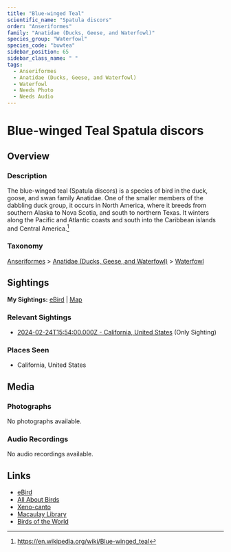 ```yaml
---
title: "Blue-winged Teal"
scientific_name: "Spatula discors"
order: "Anseriformes"
family: "Anatidae (Ducks, Geese, and Waterfowl)"
species_group: "Waterfowl"
species_code: "buwtea"
sidebar_position: 65
sidebar_class_name: " "
tags: 
  - Anseriformes
  - Anatidae (Ducks, Geese, and Waterfowl)
  - Waterfowl
  - Needs Photo
  - Needs Audio
---
```


# Blue-winged Teal <span className='sci_name'>Spatula discors</span>

## Overview

### Description
The blue-winged teal (Spatula discors) is a species of bird in the duck, goose, and swan family Anatidae. One of the smaller members of the dabbling duck group, it occurs in North America, where it breeds from southern Alaska to Nova Scotia, and south to northern Texas. It winters along the Pacific and Atlantic coasts and south into the Caribbean islands and Central America.[^1]

[^1]: https://en.wikipedia.org/wiki/Blue-winged_teal

### Taxonomy
[Anseriformes](/tags/anseriformes) > [Anatidae (Ducks, Geese, and Waterfowl)](/tags/anatidae-ducks-geese-and-waterfowl) > [Waterfowl](/tags/waterfowl)


## Sightings

**My Sightings:** [eBird](https://ebird.org/lifelist?r=world&time=life&spp=buwtea) | [Map](/map?species_code=buwtea)

### Relevant Sightings

* [2024-02-24T15:54:00.000Z - California, United States](https://ebird.org/checklist/S162799737) (Only Sighting)

### Places Seen

* California, United States



## Media
### Photographs
No photographs available.

### Audio Recordings
No audio recordings available.

## Links
* [eBird](https://ebird.org/species/buwtea) 
* [All About Birds](https://www.allaboutbirds.org/guide/buwtea) 
* [Xeno-canto](https://www.xeno-canto.org/species/spatula-discors) 
* [Macaulay Library](https://search.macaulaylibrary.org/catalog?taxonCode=buwtea&sort=rating_rank_desc)
* [Birds of the World](https://birdsoftheworld.org/bow/species/buwtea)
